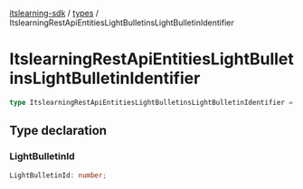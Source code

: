[itslearning-sdk](../../modules.md) / [types](../index.md) / ItslearningRestApiEntitiesLightBulletinsLightBulletinIdentifier

# ItslearningRestApiEntitiesLightBulletinsLightBulletinIdentifier

```ts
type ItslearningRestApiEntitiesLightBulletinsLightBulletinIdentifier = object;
```

## Type declaration

### LightBulletinId

```ts
LightBulletinId: number;
```

